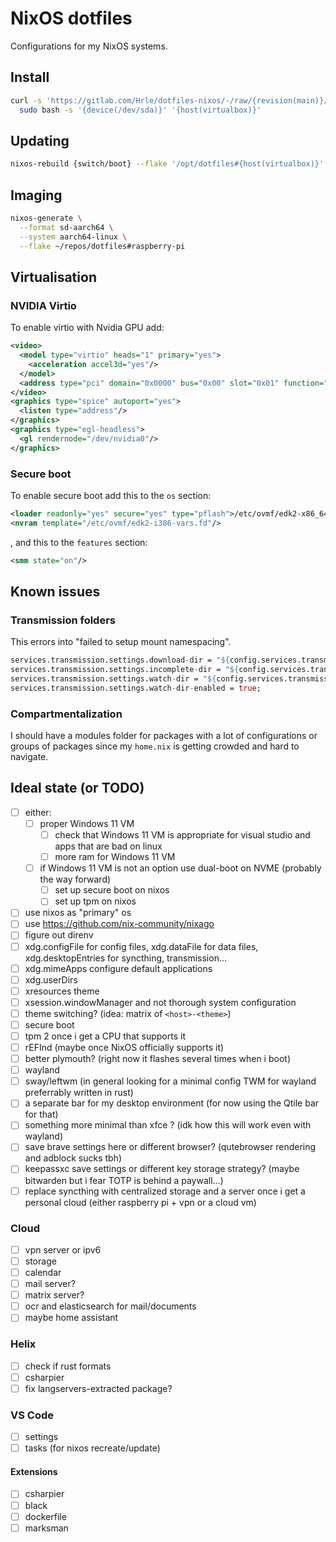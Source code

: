 # NixOS dotfiles

Configurations for my NixOS systems.

## Install

```bash
curl -s 'https://gitlab.com/Hrle/dotfiles-nixos/-/raw/{revision(main)}/scripts/install.sh' | \
  sudo bash -s '{device(/dev/sda)}' '{host(virtualbox)}'
```

## Updating

```sh
nixos-rebuild {switch/boot} --flake '/opt/dotfiles#{host(virtualbox)}'
```

## Imaging

```sh
nixos-generate \
  --format sd-aarch64 \
  --system aarch64-linux \
  --flake ~/repos/dotfiles#raspberry-pi
```

## Virtualisation

### NVIDIA Virtio

To enable virtio with Nvidia GPU add:

```xml
<video>
  <model type="virtio" heads="1" primary="yes">
    <acceleration accel3d="yes"/>
  </model>
  <address type="pci" domain="0x0000" bus="0x00" slot="0x01" function="0x0"/>
</video>
<graphics type="spice" autoport="yes">
  <listen type="address"/>
</graphics>
<graphics type="egl-headless">
  <gl rendernode="/dev/nvidia0"/>
</graphics>
```

### Secure boot

To enable secure boot add this to the `os` section:

```xml
<loader readonly="yes" secure="yes" type="pflash">/etc/ovmf/edk2-x86_64-secure-code.fd</loader>
<nvram template="/etc/ovmf/edk2-i386-vars.fd"/>
```

, and this to the `features` section:

```xml
<smm state="on"/>
```

## Known issues

### Transmission folders

This errors into "failed to setup mount namespacing".

```nix
services.transmission.settings.download-dir = "${config.services.transmission.home}/downloads";
services.transmission.settings.incomplete-dir = "${config.services.transmission.home}/.incomplete";
services.transmission.settings.watch-dir = "${config.services.transmission.home}/torrents";
services.transmission.settings.watch-dir-enabled = true;
````

### Compartmentalization

I should have a modules folder for packages with a lot of configurations or groups of packages since my `home.nix` is getting crowded and hard to navigate.


## Ideal state (or TODO)

- [ ] either:
  - [ ] proper Windows 11 VM
    - [ ] check that Windows 11 VM is appropriate for visual studio and apps that are bad on linux
    - [ ] more ram for Windows 11 VM
  - [ ] if Windows 11 VM is not an option use dual-boot on NVME (probably the way forward)
    - [ ] set up secure boot on nixos
    - [ ] set up tpm on nixos 
- [ ] use nixos as "primary" os
- [ ] use https://github.com/nix-community/nixago
- [ ] figure out direnv
- [ ] xdg.configFile for config files, xdg.dataFile for data files, xdg.desktopEntries for syncthing, transmission...
- [ ] xdg.mimeApps configure default applications
- [ ] xdg.userDirs
- [ ] xresources theme
- [ ] xsession.windowManager and not thorough system configuration
- [ ] theme switching? (idea: matrix of `<host>-<theme>`)
- [ ] secure boot
- [ ] tpm 2 once i get a CPU that supports it
- [ ] rEFInd (maybe once NixOS officially supports it)
- [ ] better plymouth? (right now it flashes several times when i boot)
- [ ] wayland
- [ ] sway/leftwm (in general looking for a minimal config TWM for wayland preferrably written in rust)
- [ ] a separate bar for my desktop environment (for now using the Qtile bar for that)
- [ ] something more minimal than xfce ? (idk how this will work even with wayland)
- [ ] save brave settings here or different browser? (qutebrowser rendering and adblock sucks tbh)
- [ ] keepassxc save settings or different key storage strategy? (maybe bitwarden but i fear TOTP is behind a paywall...)
- [ ] replace syncthing with centralized storage and a server once i get a personal cloud (either raspberry pi + vpn or a cloud vm)

### Cloud

- [ ] vpn server or ipv6
- [ ] storage
- [ ] calendar
- [ ] mail server?
- [ ] matrix server?
- [ ] ocr and elasticsearch for mail/documents
- [ ] maybe home assistant

### Helix

- [ ] check if rust formats
- [ ] csharpier
- [ ] fix langservers-extracted package?

### VS Code

- [ ] settings
- [ ] tasks (for nixos recreate/update)

#### Extensions

- [ ] csharpier
- [ ] black
- [ ] dockerfile
- [ ] marksman
